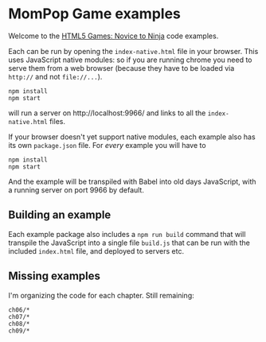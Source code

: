 # MomPop Game examples

Welcome to the [HTML5 Games: Novice to Ninja](https://www.sitepoint.com/premium/books/html5games1) code examples.

Each can be run by opening the `index-native.html` file in your browser. This uses JavaScript native modules: so if you are running chrome you need to serve them from a web browser (because they have to be loaded via `http://` and not `file://...`).

```
npm install
npm start
```

will run a server on http://localhost:9966/ and links to all the `index-native.html` files.

If your browser doesn't yet support native modules, each example also has its own `package.json` file. For *every* example you will have to

```
npm install
npm start
```

And the example will be transpiled with Babel into old days JavaScript, with a running server on port 9966 by default.


## Building an example

Each example package also includes a `npm run build` command that will transpile the JavaScript into a single file `build.js` that can be run with the included `index.html` file, and deployed to servers etc.


## Missing examples

I'm organizing the code for each chapter. Still remaining:

```
ch06/*
ch07/*
ch08/*
ch09/*
```
